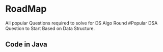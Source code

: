 # RoadMap
All popular Questions required to solve for DS Algo Round
#Popular DSA Question to Start Based on Data Structure.
## Code in Java
